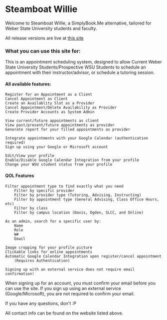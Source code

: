 # Steamboat Willie

Welcome to Steamboat Willie, a SimplyBook.Me alternative, tailored for Weber State University students and faculty.

All release versions are live at [this site](https://steamboatwillie.nathandavis18.com/)

### What you can use this site for:
This is an appointment scheduling system, designed to allow Current Weber State University Students/Prospective WSU Students to schedule an appointment with their instructor/advisor, or schedule a tutoring session.

#### All available features:

    Register for an Appointment as a Client
    Cancel Appointment as Client
    Create an Availablity Slot as a Provider
    Cancel Appointment/Delete Availability as Provider
    Create Provider Accounts as System Admin

    View current/future appointments as client
    View past/present/future appointments as provider
    Generate report for your filled appointments as provider

    Integrate appointments with your Google Calendar (authentication required)
    Sign up using your Google or Microsoft account

    Edit/View your profile
    Enable/Disable Google Calendar Integration from your profile
    Change your WSU student status from your profile

#### QOL Features

    Filter appointment type to find exactly what you need
        Filter by specific provider
        Filter by provider type (Tutoring, Advising, Instructing)
        Filter by appointment type (General Advising, Class Office Hours, etc)
        Filter by class
        Filter by campus location (Davis, Ogden, SLCC, and Online)

    As an admin, search for a specific user by:
        Name
        Role
        W#
        Email

    Image cropping for your profile picture
    Clickable links for online appointments
    Automatic Google Calendar Integration upon register/cancel appointment
        (Requires Authentication)

    Signing up with an external service does not require email confirmation!


When signing up for an account, you must confirm your email before you can use the site. If you sign up using an external service (Google/Microsoft), you are not required to confirm your email.

If you have any questions, don't :P

All contact info can be found on the website listed above.
    

